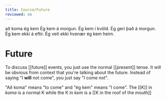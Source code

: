 ```yaml
---
title: Course/Future
reviewed: no
---
```

<vocabulary>
að koma
ég kem
Ég kem á morgun.
Ég kem í kvöld.
Ég geri það á morgun.
Ég kem ekki á eftir.
Ég veit ekki hvenær ég kem heim.
</vocabulary>

# Future

To discuss [[future]] events, you just use the normal [[present]] tense. It will be obvious from context that you're talking about the future. Instead of saying "I **will** not come", you just say "I come not".

"Að koma" means "to come" and "ég kem" means "I come". The [[K]] in *koma* is a normal K while the K in *kem* is a [[K in the roof of the mouth]] <Audio src="c__j.mp3" inline/>. The sound is pronounced by having the most backwards part of your tongue touch the roof of your mouth, and is close to the sound in the English word '''''c'''ute''. This sound always appears if an E follows a K.














